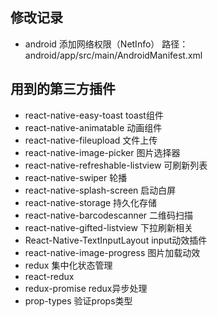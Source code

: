 ## 修改记录

- android 添加网络权限（NetInfo）
路径：android/app/src/main/AndroidManifest.xml



## 用到的第三方插件
- react-native-easy-toast toast组件
- react-native-animatable 动画组件
- react-native-fileupload 文件上传
- react-native-image-picker 图片选择器
- react-native-refreshable-listview 可刷新列表
- react-native-swiper 轮播
- react-native-splash-screen 启动白屏
- react-native-storage 持久化存储
- react-native-barcodescanner 二维码扫描
- react-native-gifted-listview 下拉刷新相关
- React-Native-TextInputLayout input动效插件
- react-native-image-progress 图片加载动效
- redux 集中化状态管理
- react-redux
- redux-promise redux异步处理
- prop-types 验证props类型